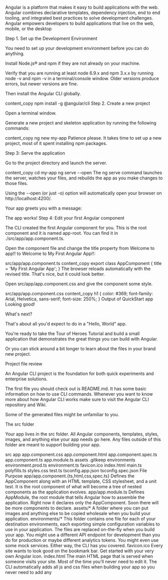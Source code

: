 Angular is a platform that makes it easy to build applications with the web. Angular combines declarative templates, dependency injection, end to end tooling, and integrated best practices to solve development challenges. Angular empowers developers to build applications that live on the web, mobile, or the desktop


Step 1. Set up the Development Environment

You need to set up your development environment before you can do anything.

Install Node.js® and npm if they are not already on your machine.

Verify that you are running at least node 6.9.x and npm 3.x.x by running node -v and npm -v in a terminal/console window. Older versions produce errors, but newer versions are fine.

Then install the Angular CLI globally.

 content_copy
npm install -g @angular/cli
 Step 2. Create a new project

Open a terminal window.

Generate a new project and skeleton application by running the following commands:

 content_copy
ng new my-app
Patience please. It takes time to set up a new project, most of it spent installing npm packages.

 Step 3: Serve the application

Go to the project directory and launch the server.

 content_copy
cd my-app
ng serve --open
The ng serve command launches the server, watches your files, and rebuilds the app as you make changes to those files.

Using the --open (or just -o) option will automatically open your browser on http://localhost:4200/.

Your app greets you with a message:

The app works!
 Step 4: Edit your first Angular component

The CLI created the first Angular component for you. This is the root component and it is named app-root. You can find it in ./src/app/app.component.ts.

Open the component file and change the title property from Welcome to app!! to Welcome to My First Angular App!!:

src/app/app.component.ts
 content_copy
export class AppComponent {
  title = 'My First Angular App';
}
The browser reloads automatically with the revised title. That's nice, but it could look better.

Open src/app/app.component.css and give the component some style.

src/app/app.component.css
 content_copy
h1 {
  color: #369;
  font-family: Arial, Helvetica, sans-serif;
  font-size: 250%;
}
 Output of QuickStart app
Looking good!

What's next?

That's about all you'd expect to do in a "Hello, World" app.

You're ready to take the Tour of Heroes Tutorial and build a small application that demonstrates the great things you can build with Angular.

Or you can stick around a bit longer to learn about the files in your brand new project.

Project file review

An Angular CLI project is the foundation for both quick experiments and enterprise solutions.

The first file you should check out is README.md. It has some basic information on how to use CLI commands. Whenever you want to know more about how Angular CLI works make sure to visit the Angular CLI repository and Wiki.

Some of the generated files might be unfamiliar to you.

The src folder

Your app lives in the src folder. All Angular components, templates, styles, images, and anything else your app needs go here. Any files outside of this folder are meant to support building your app.

src
app
app.component.css
app.component.html
app.component.spec.ts
app.component.ts
app.module.ts
assets
.gitkeep
environments
environment.prod.ts
environment.ts
favicon.ico
index.html
main.ts
polyfills.ts
styles.css
test.ts
tsconfig.app.json
tsconfig.spec.json
File	Purpose
app/app.component.{ts,html,css,spec.ts}
Defines the AppComponent along with an HTML template, CSS stylesheet, and a unit test. It is the root component of what will become a tree of nested components as the application evolves.
app/app.module.ts
Defines AppModule, the root module that tells Angular how to assemble the application. Right now it declares only the AppComponent. Soon there will be more components to declare.
assets/*
A folder where you can put images and anything else to be copied wholesale when you build your application.
environments/*
This folder contains one file for each of your destination environments, each exporting simple configuration variables to use in your application. The files are replaced on-the-fly when you build your app. You might use a different API endpoint for development than you do for production or maybe different analytics tokens. You might even use some mock services. Either way, the CLI has you covered.
favicon.ico
Every site wants to look good on the bookmark bar. Get started with your very own Angular icon.
index.html
The main HTML page that is served when someone visits your site. Most of the time you'll never need to edit it. The CLI automatically adds all js and css files when building your app so you never need to add any <script> or <link> tags here manually.
main.ts
The main entry point for your app. Compiles the application with the JIT compiler and bootstraps the application's root module (AppModule) to run in the browser. You can also use the AOT compiler without changing any code by passing in --aot to ng build or ng serve.
polyfills.ts
Different browsers have different levels of support of the web standards. Polyfills help normalize those differences. You should be pretty safe with core-js and zone.js, but be sure to check out the Browser Support guide for more information.
styles.css
Your global styles go here. Most of the time you'll want to have local styles in your components for easier maintenance, but styles that affect all of your app need to be in a central place.
test.ts
This is the main entry point for your unit tests. It has some custom configuration that might be unfamiliar, but it's not something you'll need to edit.
tsconfig.{app|spec}.json
TypeScript compiler configuration for the Angular app (tsconfig.app.json) and for the unit tests (tsconfig.spec.json).
The root folder

The src/ folder is just one of the items inside the project's root folder. Other files help you build, test, maintain, document, and deploy the app. These files go in the root folder next to src/.

my-app
e2e
app.e2e-spec.ts
app.po.ts
tsconfig.e2e.json
node_modules/...
src/...
.angular-cli.json
.editorconfig
.gitignore
karma.conf.js
package.json
protractor.conf.js
README.md
tsconfig.json
tslint.json
File	Purpose
e2e/
Inside e2e/ live the end-to-end tests. They shouldn't be inside src/ because e2e tests are really a separate app that just so happens to test your main app. That's also why they have their own tsconfig.e2e.json.
node_modules/
Node.js creates this folder and puts all third party modules listed in package.json inside of it.
.angular-cli.json
Configuration for Angular CLI. In this file you can set several defaults and also configure what files are included when your project is built. Check out the official documentation if you want to know more.
.editorconfig
Simple configuration for your editor to make sure everyone that uses your project has the same basic configuration. Most editors support an .editorconfig file. See http://editorconfig.org for more information.
.gitignore
Git configuration to make sure autogenerated files are not commited to source control.
karma.conf.js
Unit test configuration for the Karma test runner, used when running ng test.
package.json
npm configuration listing the third party packages your project uses. You can also add your own custom scripts here.
protractor.conf.js
End-to-end test configuration for Protractor, used when running ng e2e.
README.md
Basic documentation for your project, pre-filled with CLI command information. Make sure to enhance it with project documentation so that anyone checking out the repo can build your app!
tsconfig.json
TypeScript compiler configuration for your IDE to pick up and give you helpful tooling.
tslint.json
Linting configuration for TSLint together with Codelyzer, used when running ng lint. Linting helps keep your code style consistent.
Next Step
If you're new to Angular, continue with the tutorial. You can skip the "Setup" step since you're already using the Angular CLI setup.


